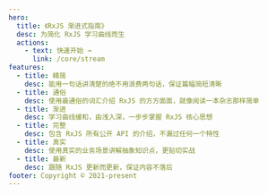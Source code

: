 ```yaml
---
hero:
  title: 《RxJS 渐进式指南》
  desc: 为简化 RxJS 学习曲线而生
  actions:
    - text: 快速开始 →
      link: /core/stream
features:
  - title: 精简
    desc: 能用一句话讲清楚的绝不用浪费两句话，保证篇幅简短清晰
  - title: 通俗
    desc: 使用最通俗的词汇介绍 RxJS 的方方面面，就像阅读一本杂志那样简单
  - title: 渐进
    desc: 学习曲线缓和，由浅入深，一步步掌握 RxJS 核心思想
  - title: 完整
    desc: 包含 RxJS 所有公开 API 的介绍，不漏过任何一个特性
  - title: 真实
    desc: 使用真实的业务场景讲解抽象知识点，更贴切实战
  - title: 最新
    desc: 跟随 RxJS 更新而更新，保证内容不落后
footer: Copyright © 2021-present
---
```


<!-- ### 适用读者

- 想要学习响应式编程的开发者
- 想要学习函数式编程的开发者
- 正在被复杂数据流困扰的开发者
- 其它对 RxJS 感兴趣的开发者

### 基本约定

- 本书长期同步 RxJS 版本（目前是 7.x）
- 本书示例使用 TypeScript 编写，不影响阅读
- 受限于能力水平，如遇错误请在 [Issue](https://github.com/olivewind/learning-rxjs/issues/new) 中提出

### 关于作者

王力国，一名常年居住在上海的软件工程师，目前效力于人工智能公司达观数据，可以通过以下方式联系到我：

- 微信：kingliguo
- 知乎：[王力国](https://www.zhihu.com/people/san-huan-mei-you-shao)
- GitHub：[olivewind](https://github.com/olivewind)
- 邮箱：olivewind.wang@gmail.com

<br/> -->
